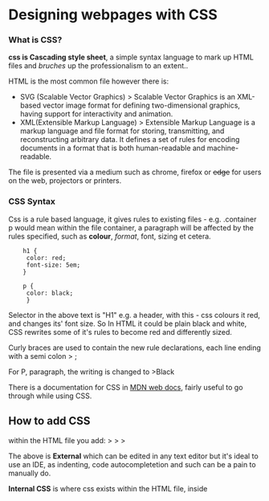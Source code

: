 # Designing webpages with CSS

### What is CSS?

**css is Cascading style sheet**, a simple syntax language to mark up HTML files and *bruches* up the professionalism to an extent..

HTML is the most common file however there is:

- SVG (Scalable Vector Graphics)  > Scalable Vector Graphics is an XML-based vector image format for defining two-dimensional graphics, having support for interactivity and animation.
- XML(Extensible Markup Language) > Extensible Markup Language is a markup language and file format for storing, transmitting, and reconstructing arbitrary data. It defines a set of rules for encoding documents in a format that is both human-readable and machine-readable.

The file is presented via a medium such as chrome, firefox or ~~edge~~ for users on the web, projectors or printers.

### CSS Syntax

Css is a rule based language, it gives rules to existing files - e.g. .container p would mean within the file container, a paragraph
will be affected by the rules specified, such as **colour**, *format*, font, sizing et cetera.

        h1 {
         color: red;
         font-size: 5em;
        }
        
        p {
         color: black;
         }
        
        
        
 Selector in the above text is "H1" e.g. a header, with this - css colours it red, and changes its' font size. So In HTML it could be plain black and white, CSS rewrites some of it's rules to become red and differently sized.
 
 Curly braces are used to contain the new rule declarations, each line ending with a semi colon > ;
 
 For P, paragraph, the writing is changed to >Black
 
 There is a documentation for CSS in [MDN web docs](https://developer.mozilla.org/en-US/docs/Web/CSS), fairly useful to go through while using CSS.
 
 ## How to add CSS
 
 within the HTML file you add:
                                > <head>
                                > <link rel="stylesheet" href="mystyle.css">
                                > </head>
                                
The above is **External** which can be edited in any text editor but it's ideal to use an IDE, as indenting, code autocompletetion and such can be a pain to manually do.

 
 **Internal CSS** is where css exists within the HTML file, inside <style> tags like so:
                                        > <style>
                                        >  body {
                                        >        background-color: linen;
                                        >        }

                                        >  h1 {
                                        >        color: maroon;
                                        >        margin-left: 40px;
                                        >        }
                                        > </body>
                                        > </style>
        
**Inline CSS** is internal, but where used - e.g. not requiring slectors:

                                        > <body>      
                                        > <h1 style="color:blue;text-align:center;">This is a heading</h1>
                                        > <p style="color:red;">This is a paragraph.</p>
                                        > </body>
                                        
It is definitely possible to mix and match all of the above, I personally have only done External as of writing this study note page. If multiple style sheets apply to the same attribute, the most recently read one will be applied.

**Cascading order** Is the virtual ruling of CSS where Inline has highest priority, then External/Internal then browser default.
        
## CCS Colour
Css can define colours by a variety of value types such as:
- HEX (#92a9d1)
- RBG (201, 76, 76);
- RGBA (201, 76, 76, 0.6);
- HSL (89, 43%, 51%);
- hsla (89, 43%, 51%, 0.6);

Values can be initalised e.g. brought back to default, or inherit from any parent nodes.

From the quiz:

- ID selector is using very specific element to select what attributes to edit e.g. #sitemap
- Class selector is using classes to select what attributes to edit. e.g. .intro {Changes}
- Element selector is using HTML tags to select all elements to edit e.g. p {Change}
- Universal selector grabs elements of all types, * 
- Attribute selector selects based on already input values such as colour, links etc
- Psuedo class selector Selects only when certain parameters are met, followed by hover, focus or active.

## Things I want to learn about

- I want to understand specs more
- I didn't know what the a extension on rbg and hsl meant - through the quiz, It is the strength of that colour, still unsure as to what "a" stands for but know its' role. -- I now know  it stands for alpha, no idea why.

* [Home](../README.md)
* [Prev (04, Structure the web pages with HTML)](./04StructureusingHTML.md)
* [Next (06, Activate web pages with CSS)](./06DynamicWebWithJS.md)
